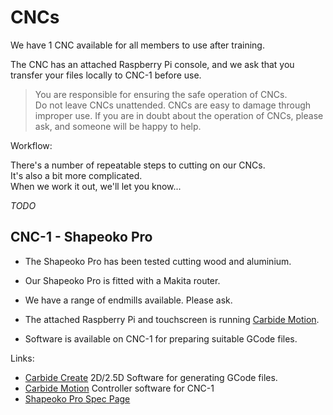 # CNCs

We have 1 CNC available for all members to use after training.

The CNC has an attached Raspberry Pi console, and we ask that you transfer your files locally to CNC-1 before use.

> You are responsible for ensuring the safe operation of CNCs.  
> Do not leave CNCs unattended.
> CNCs are easy to damage through improper use.
> If you are in doubt about the operation of CNCs, please ask, and 
> someone will be happy to help.

Workflow:

There's a number of repeatable steps to cutting on our CNCs.  
It's also a bit more complicated.  
When we work it out, we'll let you know...

*TODO*

## CNC-1 - Shapeoko Pro

* The Shapeoko Pro has been tested cutting wood and aluminium.
* Our Shapeoko Pro is fitted with a Makita router.
* We have a range of endmills available.  Please ask.

* The attached Raspberry Pi and touchscreen is running [Carbide Motion](https://carbide3d.com/carbidemotion/pi/).

* Software is available on CNC-1 for preparing suitable GCode files.

Links:

* [Carbide Create](https://carbide3d.com/carbidecreate/) 2D/2.5D Software for generating GCode files.
* [Carbide Motion](https://carbide3d.com/carbidemotion/) Controller software for CNC-1
* [Shapeoko Pro Spec Page](https://shop.carbide3d.com/products/shapeoko-pro-cnc-router?variant=32912259186749)
